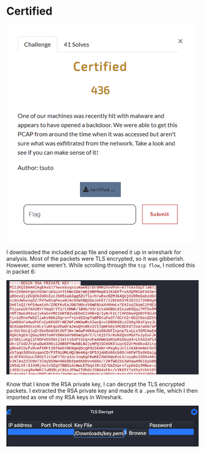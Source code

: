 # Certified

![](../images/certified-part-1.png)

I downloaded the included pcap file and opened it up in wireshark for analysis. Most of the packets were TLS encrypted, so it was gibberish. However, some weren't. While scrolling through the `tcp flow`, I noticed this in packet 6:

![](../images/certified-part-4.png)

Know that I know the RSA private key, I can decrypt the TLS encrypted packets. I extracted the RSA private key and made it a `.pem` file, which I then imported as one of my RSA keys in Wireshark.

![](../images/certified-part-7.png)
